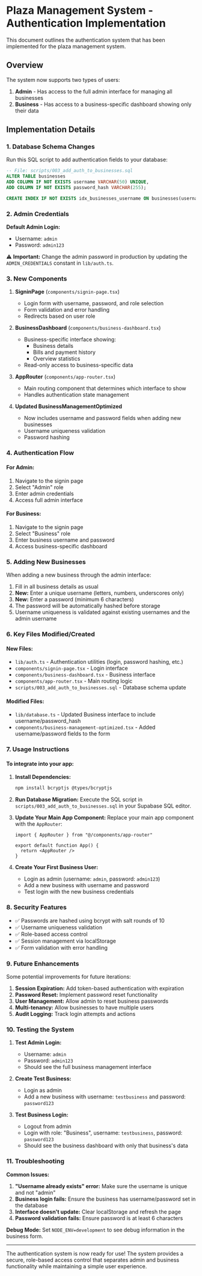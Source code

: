 # Plaza Management System - Authentication Implementation

This document outlines the authentication system that has been implemented for the plaza management system.

## Overview

The system now supports two types of users:
1. **Admin** - Has access to the full admin interface for managing all businesses
2. **Business** - Has access to a business-specific dashboard showing only their data

## Implementation Details

### 1. Database Schema Changes

Run this SQL script to add authentication fields to your database:

```sql
-- File: scripts/003_add_auth_to_businesses.sql
ALTER TABLE businesses 
ADD COLUMN IF NOT EXISTS username VARCHAR(50) UNIQUE,
ADD COLUMN IF NOT EXISTS password_hash VARCHAR(255);

CREATE INDEX IF NOT EXISTS idx_businesses_username ON businesses(username);
```

### 2. Admin Credentials

**Default Admin Login:**
- Username: `admin`
- Password: `admin123`

⚠️ **Important:** Change the admin password in production by updating the `ADMIN_CREDENTIALS` constant in `lib/auth.ts`.

### 3. New Components

1. **SigninPage** (`components/signin-page.tsx`)
   - Login form with username, password, and role selection
   - Form validation and error handling
   - Redirects based on user role

2. **BusinessDashboard** (`components/business-dashboard.tsx`)
   - Business-specific interface showing:
     - Business details
     - Bills and payment history
     - Overview statistics
   - Read-only access to business-specific data

3. **AppRouter** (`components/app-router.tsx`)
   - Main routing component that determines which interface to show
   - Handles authentication state management

4. **Updated BusinessManagementOptimized**
   - Now includes username and password fields when adding new businesses
   - Username uniqueness validation
   - Password hashing

### 4. Authentication Flow

#### For Admin:
1. Navigate to the signin page
2. Select "Admin" role
3. Enter admin credentials
4. Access full admin interface

#### For Business:
1. Navigate to the signin page
2. Select "Business" role  
3. Enter business username and password
4. Access business-specific dashboard

### 5. Adding New Businesses

When adding a new business through the admin interface:

1. Fill in all business details as usual
2. **New:** Enter a unique username (letters, numbers, underscores only)
3. **New:** Enter a password (minimum 6 characters)
4. The password will be automatically hashed before storage
5. Username uniqueness is validated against existing usernames and the admin username

### 6. Key Files Modified/Created

#### New Files:
- `lib/auth.ts` - Authentication utilities (login, password hashing, etc.)
- `components/signin-page.tsx` - Login interface
- `components/business-dashboard.tsx` - Business interface
- `components/app-router.tsx` - Main routing logic
- `scripts/003_add_auth_to_businesses.sql` - Database schema update

#### Modified Files:
- `lib/database.ts` - Updated Business interface to include username/password_hash
- `components/business-management-optimized.tsx` - Added username/password fields to the form

### 7. Usage Instructions

#### To integrate into your app:

1. **Install Dependencies:**
   ```bash
   npm install bcryptjs @types/bcryptjs
   ```

2. **Run Database Migration:**
   Execute the SQL script in `scripts/003_add_auth_to_businesses.sql` in your Supabase SQL editor.

3. **Update Your Main App Component:**
   Replace your main app component with the `AppRouter`:
   
   ```tsx
   import { AppRouter } from "@/components/app-router"
   
   export default function App() {
     return <AppRouter />
   }
   ```

4. **Create Your First Business User:**
   - Login as admin (username: `admin`, password: `admin123`)
   - Add a new business with username and password
   - Test login with the new business credentials

### 8. Security Features

- ✅ Passwords are hashed using bcrypt with salt rounds of 10
- ✅ Username uniqueness validation
- ✅ Role-based access control
- ✅ Session management via localStorage
- ✅ Form validation with error handling

### 9. Future Enhancements

Some potential improvements for future iterations:

1. **Session Expiration:** Add token-based authentication with expiration
2. **Password Reset:** Implement password reset functionality
3. **User Management:** Allow admin to reset business passwords
4. **Multi-tenancy:** Allow businesses to have multiple users
5. **Audit Logging:** Track login attempts and actions

### 10. Testing the System

1. **Test Admin Login:**
   - Username: `admin`
   - Password: `admin123`
   - Should see the full business management interface

2. **Create Test Business:**
   - Login as admin
   - Add a new business with username: `testbusiness` and password: `password123`

3. **Test Business Login:**
   - Logout from admin
   - Login with role: "Business", username: `testbusiness`, password: `password123`
   - Should see the business dashboard with only that business's data

### 11. Troubleshooting

**Common Issues:**

1. **"Username already exists" error:** Make sure the username is unique and not "admin"
2. **Business login fails:** Ensure the business has username/password set in the database
3. **Interface doesn't update:** Clear localStorage and refresh the page
4. **Password validation fails:** Ensure password is at least 6 characters

**Debug Mode:**
Set `NODE_ENV=development` to see debug information in the business form.

---

The authentication system is now ready for use! The system provides a secure, role-based access control that separates admin and business functionality while maintaining a simple user experience.